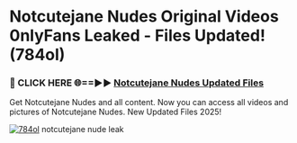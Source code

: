 # Notcutejane Nudes Original Videos 0nlyFans Leaked - Files Updated! (784ol)

<h3>🔴 CLICK HERE 🌐==►► <a href="https://tinyurl.com/yrmya6cz" rel="nofollow">Notcutejane Nudes Updated Files</a></h3>

Get Notcutejane Nudes and all content. Now you can access all videos and pictures of Notcutejane Nudes. New Updated Files 2025!

[![784ol](https://i.imgur.com/FMdXYCs.gif)](https://tinyurl.com/yrmya6cz)
notcutejane nude leak